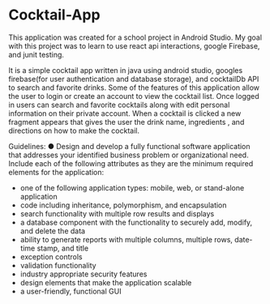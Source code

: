# Cocktail-App


This application was created for a school project in Android Studio. My goal with this project was to learn to use react api interactions, google Firebase, and junit testing. 

It is a simple cocktail app written in java using android studio, googles firebase(for user authentication and database storage), and cocktailDb API to search and favorite drinks.
Some of the features of this application allow the user to login or create an account to view the cocktail list.
Once logged in users can search and favorite cocktails along with edit personal information on their private account.
When a cocktail is clicked a new fragment appears that gives the user the drink name, ingredients , and directions on how to make the cocktail. 

Guidelines:
 ● Design and develop a fully functional software application that addresses your identified business problem or organizational need. Include each  of the following attributes as they are the minimum required elements  for the application:

- one of the following application types: mobile, web, or stand-alone application 
- code including inheritance, polymorphism, and encapsulation
- search functionality with multiple row results and displays
- a database component with the functionality to securely add, modify, and delete the data
- ability to generate reports with multiple columns, multiple rows, date-time stamp, and title
- exception controls
- validation functionality
- industry appropriate security features
- design elements that make the application scalable
- a user-friendly, functional GUI
